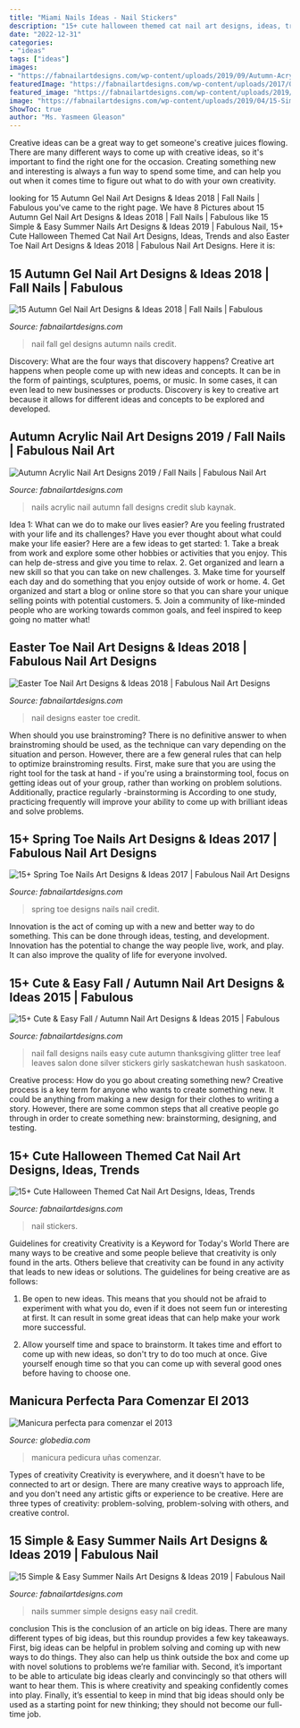 ```yaml
---
title: "Miami Nails Ideas - Nail Stickers"
description: "15+ cute halloween themed cat nail art designs, ideas, trends"
date: "2022-12-31"
categories:
- "ideas"
tags: ["ideas"]
images:
- "https://fabnailartdesigns.com/wp-content/uploads/2019/09/Autumn-Acrylic-Nail-Art-Designs-2019-Fall-Nails-11.jpg"
featuredImage: "https://fabnailartdesigns.com/wp-content/uploads/2017/03/15-Spring-Toe-Nails-Art-Designs-Ideas-2017-12.jpg"
featured_image: "https://fabnailartdesigns.com/wp-content/uploads/2019/04/15-Simple-Easy-Summer-Nails-Art-Designs-Ideas-2019-4.jpg"
image: "https://fabnailartdesigns.com/wp-content/uploads/2019/04/15-Simple-Easy-Summer-Nails-Art-Designs-Ideas-2019-4.jpg"
ShowToc: true
author: "Ms. Yasmeen Gleason"
---
```



Creative ideas can be a great way to get someone's creative juices flowing. There are many different ways to come up with creative ideas, so it's important to find the right one for the occasion. Creating something new and interesting is always a fun way to spend some time, and can help you out when it comes time to figure out what to do with your own creativity.

	

		
looking for 15 Autumn Gel Nail Art Designs &amp; Ideas 2018 | Fall Nails | Fabulous you've came to the right page. We have 8 Pictures about 15 Autumn Gel Nail Art Designs &amp; Ideas 2018 | Fall Nails | Fabulous like 15 Simple &amp; Easy Summer Nails Art Designs &amp; Ideas 2019 | Fabulous Nail, 15+ Cute Halloween Themed Cat Nail Art Designs, Ideas, Trends and also Easter Toe Nail Art Designs &amp; Ideas 2018 | Fabulous Nail Art Designs. Here it is:
		
    
## 15 Autumn Gel Nail Art Designs &amp; Ideas 2018 | Fall Nails | Fabulous

<img loading=lazy src="https://fabnailartdesigns.com/wp-content/uploads/2018/09/15-Autumn-Gel-Nail-Art-Designs-Ideas-2018-Fall-Nails-4.jpg" onerror="this.onerror=null;this.src='https://tse2.mm.bing.net/th?id=OIP.NSloho9oqF-ZSN347r9knwHaF8&amp;pid=15.1';" alt="15 Autumn Gel Nail Art Designs &amp; Ideas 2018 | Fall Nails | Fabulous">

_Source: fabnailartdesigns.com_

>nail fall gel designs autumn nails credit. 

	

Discovery: What are the four ways that discovery happens?
Creative art happens when people come up with new ideas and concepts. It can be in the form of paintings, sculptures, poems, or music. In some cases, it can even lead to new businesses or products. Discovery is key to creative art because it allows for different ideas and concepts to be explored and developed.

    
## Autumn Acrylic Nail Art Designs 2019 / Fall Nails | Fabulous Nail Art

<img loading=lazy src="https://fabnailartdesigns.com/wp-content/uploads/2019/09/Autumn-Acrylic-Nail-Art-Designs-2019-Fall-Nails-11.jpg" onerror="this.onerror=null;this.src='https://tse4.mm.bing.net/th?id=OIP.y_MIs3Ny-gskvx0awfPeywHaHs&amp;pid=15.1';" alt="Autumn Acrylic Nail Art Designs 2019 / Fall Nails | Fabulous Nail Art">

_Source: fabnailartdesigns.com_

>nails acrylic nail autumn fall designs credit slub kaynak. 

	

Idea 1: What can we do to make our lives easier?
Are you feeling frustrated with your life and its challenges? Have you ever thought about what could make your life easier? Here are a few ideas to get started: 1. Take a break from work and explore some other hobbies or activities that you enjoy. This can help de-stress and give you time to relax. 2. Get organized and learn a new skill so that you can take on new challenges. 3. Make time for yourself each day and do something that you enjoy outside of work or home. 4. Get organized and start a blog or online store so that you can share your unique selling points with potential customers. 5. Join a community of like-minded people who are working towards common goals, and feel inspired to keep going no matter what! 
    
## Easter Toe Nail Art Designs &amp; Ideas 2018 | Fabulous Nail Art Designs

<img loading=lazy src="https://fabnailartdesigns.com/wp-content/uploads/2018/03/Easter-Toe-Nail-Art-Designs-Ideas-2018-4.jpg" onerror="this.onerror=null;this.src='https://tse2.mm.bing.net/th?id=OIP.O4HO6avrdvbM_rdaXujZpQHaHa&amp;pid=15.1';" alt="Easter Toe Nail Art Designs &amp; Ideas 2018 | Fabulous Nail Art Designs">

_Source: fabnailartdesigns.com_

>nail designs easter toe credit. 

	

When should you use brainstroming?
There is no definitive answer to when brainstroming should be used, as the technique can vary depending on the situation and person. However, there are a few general rules that can help to optimize brainstroming results. First, make sure that you are using the right tool for the task at hand - if you're using a brainstorming tool, focus on getting ideas out of your group, rather than working on problem solutions. Additionally, practice regularly -brainstorming is According to one study, practicing frequently will improve your ability to come up with brilliant ideas and solve problems.

    
## 15+ Spring Toe Nails Art Designs &amp; Ideas 2017 | Fabulous Nail Art Designs

<img loading=lazy src="https://fabnailartdesigns.com/wp-content/uploads/2017/03/15-Spring-Toe-Nails-Art-Designs-Ideas-2017-12.jpg" onerror="this.onerror=null;this.src='https://tse1.mm.bing.net/th?id=OIP.upfBRkXgldrAw7YYqJTgKgHaGr&amp;pid=15.1';" alt="15+ Spring Toe Nails Art Designs &amp; Ideas 2017 | Fabulous Nail Art Designs">

_Source: fabnailartdesigns.com_

>spring toe designs nails nail credit. 

	

Innovation is the act of coming up with a new and better way to do something. This can be done through ideas, testing, and development. Innovation has the potential to change the way people live, work, and play. It can also improve the quality of life for everyone involved.

    
## 15+ Cute &amp; Easy Fall / Autumn Nail Art Designs &amp; Ideas 2015 | Fabulous

<img loading=lazy src="https://fabnailartdesigns.com/wp-content/uploads/2015/10/15-Cute-Easy-Fall-Autumn-Nail-Art-Designs-Ideas-2015-15.jpg" onerror="this.onerror=null;this.src='https://tse4.mm.bing.net/th?id=OIP.puRLaAnmwR8-9snJqCOD0AHaI6&amp;pid=15.1';" alt="15+ Cute &amp; Easy Fall / Autumn Nail Art Designs &amp; Ideas 2015 | Fabulous">

_Source: fabnailartdesigns.com_

>nail fall designs nails easy cute autumn thanksgiving glitter tree leaf leaves salon done silver stickers girly saskatchewan hush saskatoon. 

	

Creative process: How do you go about creating something new?
Creative process is a key term for anyone who wants to create something new. It could be anything from making a new design for their clothes to writing a story. However, there are some common steps that all creative people go through in order to create something new: brainstorming, designing, and testing.

    
## 15+ Cute Halloween Themed Cat Nail Art Designs, Ideas, Trends

<img loading=lazy src="https://fabnailartdesigns.com/wp-content/uploads/2015/07/15-Cute-Halloween-Themed-Cat-Nail-Art-Designs-Ideas-Trends-Stickers-2015-10.jpg" onerror="this.onerror=null;this.src='https://tse1.mm.bing.net/th?id=OIP.v6miMCBHxvHGfwKnFUJC4AHaGr&amp;pid=15.1';" alt="15+ Cute Halloween Themed Cat Nail Art Designs, Ideas, Trends">

_Source: fabnailartdesigns.com_

>nail stickers. 

	

Guidelines for creativity
Creativity is a Keyword for Today's World
There are many ways to be creative and some people believe that creativity is only found in the arts. Others believe that creativity can be found in any activity that leads to new ideas or solutions. The guidelines for being creative are as follows:

1. Be open to new ideas. This means that you should not be afraid to experiment with what you do, even if it does not seem fun or interesting at first. It can result in some great ideas that can help make your work more successful.

2. Allow yourself time and space to brainstorm. It takes time and effort to come up with new ideas, so don't try to do too much at once. Give yourself enough time so that you can come up with several good ones before having to choose one.


    
## Manicura Perfecta Para Comenzar El 2013

<img loading=lazy src="http://globedia.com/imagenes/noticias/2012/12/28/manicura-perfecta-comenzar-2013_1_1512863.jpg" onerror="this.onerror=null;this.src='https://tse2.mm.bing.net/th?id=OIP.-ljPaPEiQxGA9WWFjqFYfQHaE8&amp;pid=15.1';" alt="Manicura perfecta para comenzar el 2013">

_Source: globedia.com_

>manicura pedicura uñas comenzar. 

	

Types of creativity
Creativity is everywhere, and it doesn't have to be connected to art or design. There are many creative ways to approach life, and you don't need any artistic gifts or experience to be creative. Here are three types of creativity: problem-solving, problem-solving with others, and creative control.

    
## 15 Simple &amp; Easy Summer Nails Art Designs &amp; Ideas 2019 | Fabulous Nail

<img loading=lazy src="https://fabnailartdesigns.com/wp-content/uploads/2019/04/15-Simple-Easy-Summer-Nails-Art-Designs-Ideas-2019-4.jpg" onerror="this.onerror=null;this.src='https://tse3.mm.bing.net/th?id=OIP.e-RYKmY1gzx132sTivJN4QHaJa&amp;pid=15.1';" alt="15 Simple &amp; Easy Summer Nails Art Designs &amp; Ideas 2019 | Fabulous Nail">

_Source: fabnailartdesigns.com_

>nails summer simple designs easy nail credit. 

	

conclusion
This is the conclusion of an article on big ideas. 
There are many different types of big ideas, but this roundup provides a few key takeaways. First, big ideas can be helpful in problem solving and coming up with new ways to do things. They also can help us think outside the box and come up with novel solutions to problems we’re familiar with. 
 Second, it’s important to be able to articulate big ideas clearly and convincingly so that others will want to hear them. This is where creativity and speaking confidently comes into play. Finally, it’s essential to keep in mind that big ideas should only be used as a starting point for new thinking; they should not become our full-time job.

